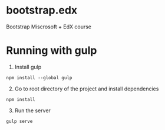 # bootstrap.edx
Bootstrap Miscrosoft + EdX course

# Running with gulp
1. Install gulp
```
npm install --global gulp
```
2. Go to root directory of the project and install dependencies
```
npm install
```
3. Run the server
```
gulp serve
```
